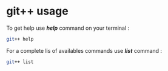 # git++ usage

To get help use **_help_** command on your terminal :
```bash
git++ help
```

For a complete lis of availables commands use **_list_** command :
```bash
git++ list
```